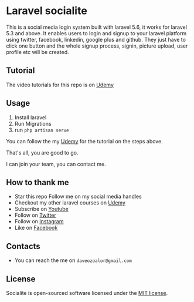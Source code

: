 # Laravel socialite 
This is a social media login system built with laravel 5.6, it works for laravel 5.3 and above.
It enables users to login and signup to your laravel platform using twitter, facebook, linkedin, google plus and github. They just have to click one button and the whole signup process, signin, picture upload, user profile etc will be created.

## Tutorial
The video tutorials for this repo is on [Udemy](https://www.udemy.com/course/1556150)

## Usage
1. Install laravel
2. Run Migrations
3. run `php artisan serve`

You can follow the my [Udemy](https://www.udemy.com/course/1556150) for the tutorial on the steps above. 

That's all, you are good to go.


I can join your team, you can contact me.

## How to thank me
* Star this repo
Follow me on my social media handles
* Checkout my other laravel courses on [Udemy](https://www.udemy.com/course/1556150)
* Subscribe on [Youtube](http://youtube.com/c/braintemorg)
* Follow on [Twitter](http://twitter.com/braintem)
* Follow on [Instagram](http://instagram.com/daveozoalor)
* Like on [Facebook](http://fb.com/braintem)


## Contacts

* You can reach the me on `daveozoalor@gmail.com`

## License

Socialite is open-sourced software licensed under the [MIT license](http://opensource.org/licenses/MIT).
